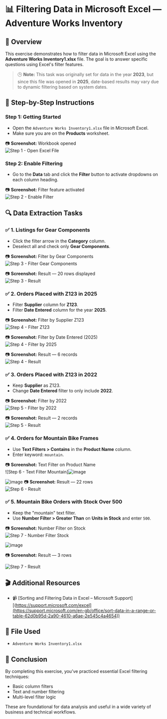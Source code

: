 # 📊 Filtering Data in Microsoft Excel — Adventure Works Inventory

## 📝 Overview

This exercise demonstrates how to filter data in Microsoft Excel using the **Adventure Works Inventory1.xlsx** file. The goal is to answer specific questions using Excel's filter features.

> 🕒 **Note:** This task was originally set for data in the year **2023**, but since this file was opened in **2025**, date-based results may vary due to dynamic filtering based on system dates.



## 🔧 Step-by-Step Instructions

### Step 1: Getting Started
- Open the `Adventure Works Inventory1.xlsx` file in Microsoft Excel.
- Make sure you are on the **Products** worksheet.

📷 **Screenshot:** Workbook opened  
![Step 1 - Open Excel File](https://github.com/user-attachments/assets/c59e8e59-e895-448e-96cf-7b5fb7903fcc)



### Step 2: Enable Filtering
- Go to the **Data** tab and click the **Filter** button to activate dropdowns on each column heading.

📷 **Screenshot:** Filter feature activated  
![Step 2 - Enable Filter](https://github.com/user-attachments/assets/efe9a87b-e0f2-432e-bcfb-4bf7738227ba)


## 🔍 Data Extraction Tasks

### ✅ 1. Listings for Gear Components
- Click the filter arrow in the **Category** column.
- Deselect all and check only **Gear Components**.

📷 **Screenshot:** Filter by Gear Components  
![Step 3 - Filter Gear Components](https://github.com/user-attachments/assets/4e3fdda2-049e-4e4d-a510-3df5e815f589)

📷 **Screenshot:** Result — 20 rows displayed  
![Step 3 - Result](https://github.com/user-attachments/assets/5e0e6841-44ac-4f4a-b728-4d64a77c8eb8)



### ✅ 2. Orders Placed with Z123 in 2025
- Filter **Supplier** column for **Z123**.
- Filter **Date Entered** column for the year **2025**.

📷 **Screenshot:** Filter by Supplier Z123  
![Step 4 - Filter Z123](https://github.com/user-attachments/assets/5898ba7d-07a3-48b1-bf73-ad5b97262cda)

📷 **Screenshot:** Filter by Date Entered (2025)  
![Step 4 - Filter by 2025](https://github.com/user-attachments/assets/aafbafb3-c5a9-42c9-86a5-d0da319d114c)

📷 **Screenshot:** Result — 6 records  
![Step 4 - Result](https://github.com/user-attachments/assets/df98c58f-d564-4dbd-b145-c7a71baf77f7)



### ✅ 3. Orders Placed with Z123 in 2022
- Keep **Supplier** as Z123.
- Change **Date Entered** filter to only include **2022**.

📷 **Screenshot:** Filter by 2022  
![Step 5 - Filter by 2022](https://github.com/user-attachments/assets/d0dd3c7d-1934-4932-a8ef-4587dea6dda5)

📷 **Screenshot:** Result — 2 records  
![Step 5 - Result](https://github.com/user-attachments/assets/4dae26fc-73c1-4b0e-9ae3-245c5b105397)



### ✅ 4. Orders for Mountain Bike Frames
- Use **Text Filters > Contains** in the **Product Name** column.
- Enter keyword: `mountain`.

📷 **Screenshot:** Text Filter on Product Name  
![Step 6 - Text Filter Mountain]![image](https://github.com/user-attachments/assets/b9a59d03-a223-46d4-85e3-7194a6c74e35)

![image](https://github.com/user-attachments/assets/dcae4849-eb84-40e9-966b-318cf7633731)
📷 **Screenshot:** Result — 22 rows  
![Step 6 - Result](https://github.com/user-attachments/assets/0c985fbf-b087-4886-8965-f21db384999d)




### ✅ 5. Mountain Bike Orders with Stock Over 500
- Keep the "mountain" text filter.
- Use **Number Filter > Greater Than** on **Units in Stock** and enter `500`.

📷 **Screenshot:** Number Filter on Stock  
![Step 7 - Number Filter Stock](https://github.com/user-attachments/assets/459ec93e-3f18-4911-9684-3d90a99c817b)

![image](https://github.com/user-attachments/assets/babda52a-acbd-4991-bcb9-4fcd66ea45c3)

📷 **Screenshot:** Result — 3 rows  

![Step 7 - Result](https://github.com/user-attachments/assets/83aebd99-e12c-4a78-9a58-46a54c32e5b5)





## 🎬 Additional Resources

- 📹 [Sorting and Filtering Data in Excel – Microsoft Support][(https://support.microsoft.com/excel](https://support.microsoft.com/en-gb/office/sort-data-in-a-range-or-table-62d0b95d-2a90-4610-a6ae-2e545c4a4654))



## 📁 File Used

- `Adventure Works Inventory1.xlsx`



## 🧠 Conclusion

By completing this exercise, you’ve practiced essential Excel filtering techniques:
- Basic column filters
- Text and number filtering
- Multi-level filter logic

These are foundational for data analysis and useful in a wide variety of business and technical workflows.



